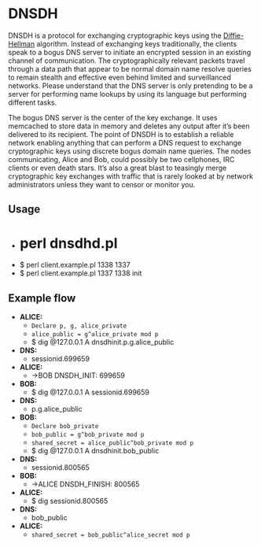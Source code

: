 # DNSDH

DNSDH is a protocol for exchanging cryptographic keys using the [Diffie-Hellman](https://en.wikipedia.org/wiki/Diffie%E2%80%93Hellman_key_exchange)
algorithm. Instead of exchanging keys traditionally, the clients speak to a
bogus DNS server to initiate an encrypted session in an existing channel of
communication. The cryptographically relevant packets travel through a data path
that appear to be normal domain name resolve queries to remain stealth and
effective even behind limited and surveillanced networks. Please understand that
the DNS server is only pretending to be a server for performing name lookups
by using its language but performing different tasks.

The bogus DNS server is the center of the key exchange. It uses memcached to
store data in memory and deletes any output after it’s been delivered to its
recipient. The point of DNSDH is to establish a reliable network enabling
anything that can perform a DNS request to exchange cryptographic keys using
discrete bogus domain name queries. The nodes communicating, Alice and Bob,
could possibly be two cellphones, IRC clients or even death stars. It’s also
a great blast to teasingly merge cryptographic key exchanges with traffic that
is rarely looked at by network administrators unless they want to censor or
monitor you.

## Usage

* # perl dnsdhd.pl
* $ perl client.example.pl 1338 1337
* $ perl client.example.pl 1337 1338 init

## Example flow

* **ALICE:**
	* `Declare p, g, alice_private`
	* `alice_public = g^alice_private mod p`
	* $ dig @127.0.0.1 A dnsdhinit.p.g.alice_public
* **DNS:**
	* sessionid.699659
* **ALICE:**
	* ->BOB DNSDH_INIT: 699659
* **BOB:**
	* $ dig @127.0.0.1 A sessionid.699659
* **DNS:**
	* p.g.alice_public
* **BOB:**
	* `Declare bob_private`
	* `bob_public = g^bob_private mod p`
	* `shared_secret = alice_public^bob_private mod p`
	* $ dig @127.0.0.1 A dnsdhinit.bob_public
* **DNS:**
	* sessionid.800565
* **BOB:**
	* ->ALICE DNSDH_FINISH: 800565
* **ALICE:**
	* $ dig sessionid.800565
* **DNS:**
	* bob_public
* **ALICE:**
	* `shared_secret = bob_public^alice_secret mod p`


